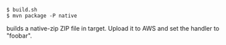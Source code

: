 ```
$ build.sh
$ mvn package -P native
```

builds a native-zip ZIP file in target. Upload it to AWS and set the handler to "foobar".
